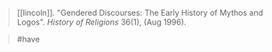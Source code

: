 > [[lincoln]]. "Gendered Discourses: The Early History of Mythos and Logos". *History of Religions* 36(1), (Aug 1996).

> #have 